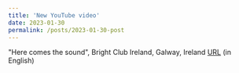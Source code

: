 ```yaml
---
title: 'New YouTube video'
date: 2023-01-30
permalink: /posts/2023-01-30-post
---
```

"Here comes the sound", Bright Club Ireland, Galway, Ireland [URL](https://youtu.be/UdR5hvhJIRo) (in English)